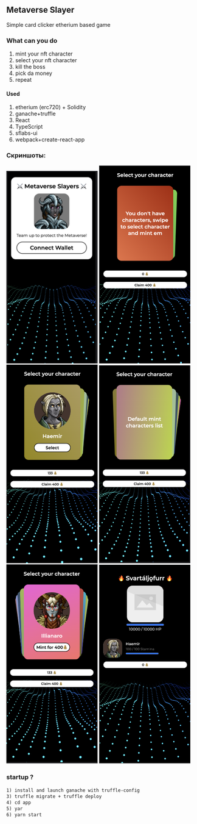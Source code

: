 ## Metaverse Slayer
Simple card clicker etherium based game 

### What can you do

1. mint your nft character
2. select your nft character
3. kill the boss
4. pick da money
5. repeat

#### Used
1) etherium (erc720) + Solidity
2) ganache+truffle
3) React
4) TypeScript
5) sflabs-ui
6) webpack+create-react-app


### Скриншоты:

[<img src="/screenshots/1.png" width="240"/>](./screenshots/1.png)
[<img src="/screenshots/2.png" width="240"/>](./screenshots/2.png)
[<img src="/screenshots/3.png" width="240"/>](./screenshots/3.png)
[<img src="/screenshots/4.png" width="240"/>](./screenshots/4.png)
[<img src="/screenshots/5.png" width="240"/>](./screenshots/5.png)
[<img src="/screenshots/6.png" width="240"/>](./screenshots/6.png)

### startup ?
```
1) install and launch ganache with truffle-config
3) truffle migrate + truffle deploy
4) cd app
5) yar
6) yarn start
```
